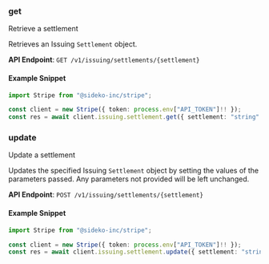 
### get <a name="get"></a>
Retrieve a settlement

<p>Retrieves an Issuing <code>Settlement</code> object.</p>

**API Endpoint**: `GET /v1/issuing/settlements/{settlement}`

#### Example Snippet

```typescript
import Stripe from "@sideko-inc/stripe";

const client = new Stripe({ token: process.env["API_TOKEN"]!! });
const res = await client.issuing.settlement.get({ settlement: "string" });
```

### update <a name="update"></a>
Update a settlement

<p>Updates the specified Issuing <code>Settlement</code> object by setting the values of the parameters passed. Any parameters not provided will be left unchanged.</p>

**API Endpoint**: `POST /v1/issuing/settlements/{settlement}`

#### Example Snippet

```typescript
import Stripe from "@sideko-inc/stripe";

const client = new Stripe({ token: process.env["API_TOKEN"]!! });
const res = await client.issuing.settlement.update({ settlement: "string" });
```
